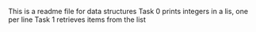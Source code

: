This is a readme file for data structures
Task 0 prints integers in a lis, one per line
Task 1 retrieves items from the list
